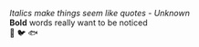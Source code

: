 _Italics make things seem like quotes - Unknown_ <br>
__Bold__ words really want to be noticed <br>
:sunflower: :bird: :fish:
